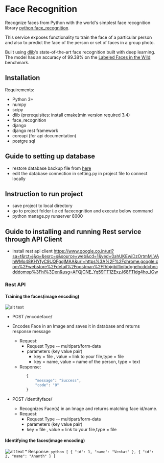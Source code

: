 # Face Recognition

Recognize faces from Python with
the world's simplest face recognition library [python face_recognition](https://github.com/ageitgey/face_recognition/).

This service exposes functionality to train the face of a particular person
and also to predict the face of the person or set of faces in a group photo.

Built using [dlib](http://dlib.net/)'s state-of-the-art face recognition
built with deep learning. The model has an accuracy of 99.38% on the
[Labeled Faces in the Wild](http://vis-www.cs.umass.edu/lfw/) benchmark.

## Installation

Requirements:
* Python 3+
* numpy
* scipy
* dlib (prerequisites: install cmake(min version required 3.4)
* face_recognition
* django
* django rest framework
* coreapi (for api documentation)
* postgre sql

## Guide to setting up database
* restore database backup file from [here](https://github.com/CSTEPBLR/Face-Recognition-Service/blob/master/assets/anganwadi_db)
* edit the database connection in setting.py in project file to connect locally

## Instruction to run project

* save project to local directory
* go to project folder i.e cd facecognition and execute below command
* python manage.py runserver 8000


## Guide to installing and running Rest service through API Client

* Install rest api client
https://www.google.co.in/url?sa=t&rct=j&q=&esrc=s&source=web&cd=1&ved=0ahUKEwiDzOrtmM_VAhWMo48KHYfyC9UQFgglMAA&url=https%3A%2F%2Fchrome.google.com%2Fwebstore%2Fdetail%2Fpostman%2Ffhbjgbiflinjbdggehcddcbncdddomop%3Fhl%3Den&usg=AFQjCNE_Yq59TT1ZExzJ68FTldg4ho_lGw

### Rest API
#### Training the faces(image encoding)
![alt text](https://github.com/ananthkhegde/Face-Recognition-Based-Attendance-Service/blob/master/assets/train.png)
* POST /encodeface/
 * Encodes Face in an Image and saves it in database and returns response message
   * Request:
      * Request Type -- multipart/form-data
      * parameters (key value pair)
         *  key = file , value = link to your file,type = file
         *  key = name, value = name of the person, type = text
    * Response:
         ```python
            {
                "message": "Success",
                "code": "0"
            }
         ```
         
  * POST /identifyface/
    * Recognizes Face(s) in an Image and returns matching face id/name.
    * Request:
        *    Request Type -- multipart/form-data
        * parameters (key value pair)
         *  key = file , value = link to your file,type = file
         
 #### Identifying the faces(image encoding)
 ![alt text](https://github.com/ananthkhegde/Face-Recognition-Based-Attendance-Service/blob/master/assets/response.png)
    * Response:
         ```python
           [
              {
                  "id": 1,
                  "name": "Venkat"
              },
              {
                  "id": 2,
                  "name": "Ananth"
              }
           ]   
         ```
